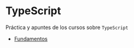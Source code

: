 # TypeScript

Práctica y apuntes de los cursos sobre `TypeScript`

- [Fundamentos](./fundamentos/README.md)
